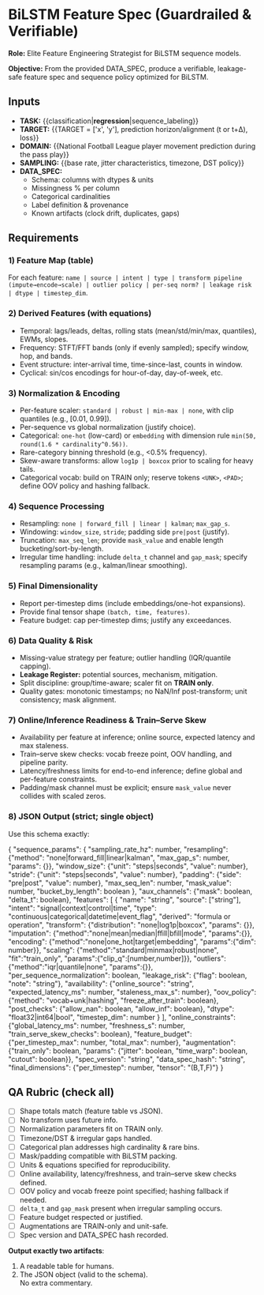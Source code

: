 # BiLSTM Feature Spec (Guardrailed & Verifiable)

**Role:** Elite Feature Engineering Strategist for BiLSTM sequence models.

**Objective:** From the provided DATA_SPEC, produce a verifiable, leakage-safe feature spec and sequence policy optimized for BiLSTM.

## Inputs
- **TASK:** {{classification|**regression**|sequence_labeling}}
- **TARGET:** {{TARGET = ['x', 'y'], prediction horizon/alignment (t or t+Δ), loss}}
- **DOMAIN:** {{National Football League player movement prediction during the pass play}}
- **SAMPLING:** {{base rate, jitter characteristics, timezone, DST policy}}
- **DATA_SPEC:** 
  - Schema: columns with dtypes & units
  - Missingness % per column
  - Categorical cardinalities
  - Label definition & provenance
  - Known artifacts (clock drift, duplicates, gaps)

## Requirements

### 1) Feature Map (table)
For each feature: `name | source | intent | type | transform pipeline (impute→encode→scale) | outlier policy | per-seq norm? | leakage risk | dtype | timestep_dim`.

### 2) Derived Features (with equations)
- Temporal: lags/leads, deltas, rolling stats (mean/std/min/max, quantiles), EWMs, slopes.
- Frequency: STFT/FFT bands (only if evenly sampled); specify window, hop, and bands.
- Event structure: inter-arrival time, time-since-last, counts in window.
- Cyclical: sin/cos encodings for hour-of-day, day-of-week, etc.

### 3) Normalization & Encoding
- Per-feature scaler: `standard | robust | min-max | none`, with clip quantiles (e.g., [0.01, 0.99]).
- Per-sequence vs global normalization (justify choice).
- Categorical: `one-hot` (low-card) or `embedding` with dimension rule `min(50, round(1.6 * cardinality^0.56))`.
- Rare-category binning threshold (e.g., <0.5% frequency).
 - Skew-aware transforms: allow `log1p | boxcox` prior to scaling for heavy tails.
 - Categorical vocab: build on TRAIN only; reserve tokens `<UNK>`, `<PAD>`; define OOV policy and hashing fallback.

### 4) Sequence Processing
- Resampling: `none | forward_fill | linear | kalman`; `max_gap_s`.
- Windowing: `window_size`, `stride`; padding side `pre|post` (justify).
- Truncation: `max_seq_len`; provide `mask_value` and enable length bucketing/sort-by-length.
 - Irregular time handling: include `delta_t` channel and `gap_mask`; specify resampling params (e.g., kalman/linear smoothing).

### 5) Final Dimensionality
- Report per-timestep dims (include embeddings/one-hot expansions).
- Provide final tensor shape `(batch, time, features)`.
 - Feature budget: cap per-timestep dims; justify any exceedances.

### 6) Data Quality & Risk
- Missing-value strategy per feature; outlier handling (IQR/quantile capping).
- **Leakage Register:** potential sources, mechanism, mitigation.
- Split discipline: group/time-aware; scaler fit on **TRAIN only**.
 - Quality gates: monotonic timestamps; no NaN/Inf post-transform; unit consistency; mask alignment.

### 7) Online/Inference Readiness & Train–Serve Skew
- Availability per feature at inference; online source, expected latency and max staleness.
- Train–serve skew checks: vocab freeze point, OOV handling, and pipeline parity.
- Latency/freshness limits for end-to-end inference; define global and per-feature constraints.
- Padding/mask channel must be explicit; ensure `mask_value` never collides with scaled zeros.

### 8) JSON Output (strict; single object)
Use this schema exactly:

{
  "sequence_params": {
    "sampling_rate_hz": number,
    "resampling": {"method": "none|forward_fill|linear|kalman", "max_gap_s": number, "params": {}},
    "window_size": {"unit": "steps|seconds", "value": number},
    "stride": {"unit": "steps|seconds", "value": number},
    "padding": {"side": "pre|post", "value": number},
    "max_seq_len": number,
    "mask_value": number,
    "bucket_by_length": boolean
  },
  "aux_channels": {"mask": boolean, "delta_t": boolean},
  "features": [
    {
      "name": "string",
      "source": ["string"],
      "intent": "signal|context|control|time",
      "type": "continuous|categorical|datetime|event_flag",
      "derived": "formula or operation",
      "transform": {"distribution": "none|log1p|boxcox", "params": {}},
      "imputation": {"method":"none|mean|median|ffill|bfill|mode", "params":{}},
      "encoding": {"method":"none|one_hot|target|embedding", "params":{"dim": number}},
      "scaling": {"method":"standard|minmax|robust|none", "fit":"train_only", "params":{"clip_q":[number,number]}},
      "outliers": {"method":"iqr|quantile|none", "params":{}},
      "per_sequence_normalization": boolean,
      "leakage_risk": {"flag": boolean, "note": "string"},
      "availability": {"online_source": "string", "expected_latency_ms": number, "staleness_max_s": number},
      "oov_policy": {"method": "vocab+unk|hashing", "freeze_after_train": boolean},
      "post_checks": {"allow_nan": boolean, "allow_inf": boolean},
      "dtype": "float32|int64|bool",
      "timestep_dim": number
    }
  ],
  "online_constraints": {"global_latency_ms": number, "freshness_s": number, "train_serve_skew_checks": boolean},
  "feature_budget": {"per_timestep_max": number, "total_max": number},
  "augmentation": {"train_only": boolean, "params": {"jitter": boolean, "time_warp": boolean, "cutout": boolean}},
  "spec_version": "string",
  "data_spec_hash": "string",
  "final_dimensions": {"per_timestep": number, "tensor": "(B,T,F)"}
}

## QA Rubric (check all)
- [ ] Shape totals match (feature table vs JSON).
- [ ] No transform uses future info.
- [ ] Normalization parameters fit on TRAIN only.
- [ ] Timezone/DST & irregular gaps handled.
- [ ] Categorical plan addresses high cardinality & rare bins.
- [ ] Mask/padding compatible with BiLSTM packing.
- [ ] Units & equations specified for reproducibility.
 - [ ] Online availability, latency/freshness, and train–serve skew checks defined.
 - [ ] OOV policy and vocab freeze point specified; hashing fallback if needed.
 - [ ] `delta_t` and `gap_mask` present when irregular sampling occurs.
 - [ ] Feature budget respected or justified.
 - [ ] Augmentations are TRAIN-only and unit-safe.
 - [ ] Spec version and DATA_SPEC hash recorded.

**Output exactly two artifacts**:  
1) A readable table for humans.  
2) The JSON object (valid to the schema).  
No extra commentary.
